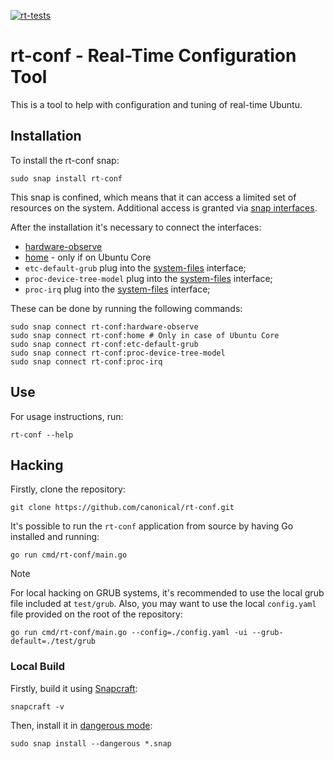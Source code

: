 [![rt-tests](https://snapcraft.io/rt-conf/badge.svg)](https://snapcraft.io/rt-conf)

# rt-conf - Real-Time Configuration Tool

This is a tool to help with configuration and tuning of real-time Ubuntu.

## Installation

To install the rt-conf snap:

```shell
sudo snap install rt-conf
```

This snap is confined, which means that it can access a limited set of resources on the system.
Additional access is granted via [snap interfaces](https://snapcraft.io/docs/interfaces).

After the installation it's necessary to connect the interfaces:

- [hardware-observe](https://snapcraft.io/docs/hardware-observe-interface)
- [home](https://snapcraft.io/docs/home-interface) - only if on Ubuntu Core
- `etc-default-grub` plug into the [system-files](https://snapcraft.io/docs/system-files-interface) interface;
- `proc-device-tree-model` plug into the [system-files](https://snapcraft.io/docs/system-files-interface) interface;
- `proc-irq` plug into the [system-files](https://snapcraft.io/docs/system-files-interface) interface;

These can be done by running the following commands:

```shell
sudo snap connect rt-conf:hardware-observe
sudo snap connect rt-conf:home # Only in case of Ubuntu Core
sudo snap connect rt-conf:etc-default-grub
sudo snap connect rt-conf:proc-device-tree-model
sudo snap connect rt-conf:proc-irq
```

## Use

For usage instructions, run:

```shell
rt-conf --help
```

## Hacking

Firstly, clone the repository:

```shell
git clone https://github.com/canonical/rt-conf.git
```

It's possible to run the `rt-conf` application from source by having Go installed and running:

```shell
go run cmd/rt-conf/main.go
```

> [!NOTE]
> For local hacking on GRUB systems, it's recommended to use the local grub file included at `test/grub`.
> Also, you may want to use the local `config.yaml` file provided on the root of the repository:
>
> ```shell
> go run cmd/rt-conf/main.go --config=./config.yaml -ui --grub-default=./test/grub
> ```

### Local Build

Firstly, build it using [Snapcraft](https://snapcraft.io/snapcraft):

```shell
snapcraft -v
```

Then, install it in [dangerous mode](https://snapcraft.io/docs/install-modes#heading--dangerous):

```shell
sudo snap install --dangerous *.snap
```
